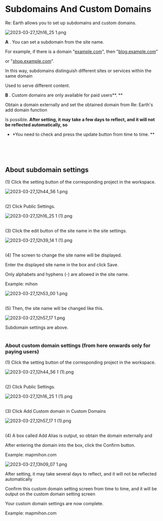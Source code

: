 # Subdomains And Custom Domains

Re: Earth allows you to set up subdomains and custom domains.

![2023-03-27_12h16_25 1.png](Subdomains%20And%20Custom%20Domains%20ac4fa9226d3d4d119c84bc7495c63dbd/2023-03-27_12h16_25_1.png)

**A** . You can set a subdomain from the site name.

For example, if there is a domain "[example.com](http://example.com/)", then "[blog.example.com](http://blog.example.com/)"

or "[shop.example.com](http://shop.example.com/)".

In this way, subdomains distinguish different sites or services within the same domain

Used to serve different content.

**B** . Custom domains are only available for paid users**. **

Obtain a domain externally and set the obtained domain from Re: Earth's add domain function

Is possible. **After setting, it may take a few days to reflect, and it will not be reflected automatically, so**

- *You need to check and press the update button from time to time. **
<br>
<br>
<br>

## About subdomain settings

(1) Click the setting button of the corresponding project in the workspace.

![2023-03-27_12h44_56 1.png](Subdomains%20And%20Custom%20Domains%20ac4fa9226d3d4d119c84bc7495c63dbd/2023-03-27_12h44_56_1.png)
<br>
<br>

(2) Click Public Settings.

![2023-03-27_12h16_25 1 (1).png](Subdomains%20And%20Custom%20Domains%20ac4fa9226d3d4d119c84bc7495c63dbd/2023-03-27_12h16_25_1_(1).png)
<br>
<br>

(3) Click the edit button of the site name in the site settings.

![2023-03-27_12h39_14 1 (1).png](Subdomains%20And%20Custom%20Domains%20ac4fa9226d3d4d119c84bc7495c63dbd/2023-03-27_12h39_14_1_(1).png)
<br>
<br>

(4) The screen to change the site name will be displayed.

Enter the displayed site name in the box and click Save.

Only alphabets and hyphens (-) are allowed in the site name.

Example: mihon

![2023-03-27_12h53_00 1.png](Subdomains%20And%20Custom%20Domains%20ac4fa9226d3d4d119c84bc7495c63dbd/2023-03-27_12h53_00_1.png)
<br>
<br>

(5) Then, the site name will be changed like this.

![2023-03-27_12h57_17 1.png](Subdomains%20And%20Custom%20Domains%20ac4fa9226d3d4d119c84bc7495c63dbd/2023-03-27_12h57_17_1.png)

Subdomain settings are above.
<br>
<br>

### About custom domain settings (from here onwards only for paying users)

(1) Click the setting button of the corresponding project in the workspace.

![2023-03-27_12h44_56 1 (1).png](Subdomains%20And%20Custom%20Domains%20ac4fa9226d3d4d119c84bc7495c63dbd/2023-03-27_12h44_56_1_(1).png)
<br>
<br>

(2) Click Public Settings.

![2023-03-27_12h16_25 1 (1).png](Subdomains%20And%20Custom%20Domains%20ac4fa9226d3d4d119c84bc7495c63dbd/2023-03-27_12h16_25_1_(1)%201.png)
<br>
<br>

(3) Click Add Custom domain in Custom Domains

![2023-03-27_12h57_17 1 (1).png](Subdomains%20And%20Custom%20Domains%20ac4fa9226d3d4d119c84bc7495c63dbd/2023-03-27_12h57_17_1_(1).png)
<br>
<br>

(4) A box called Add Alias is output, so obtain the domain externally and

After entering the domain into the box, click the Confirm button.

Example: mapmihon.com

![2023-03-27_13h09_07 1.png](Subdomains%20And%20Custom%20Domains%20ac4fa9226d3d4d119c84bc7495c63dbd/2023-03-27_13h09_07_1.png)

After setting, it may take several days to reflect, and it will not be reflected automatically

Confirm this custom domain setting screen from time to time, and it will be output on the custom domain setting screen

Your custom domain settings are now complete.

Example: mapmihon.com
